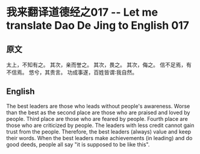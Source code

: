 # 我来翻译道德经之017 -- Let me translate Dao De Jing to English 017

## 原文

太上，不知有之。
其次，亲而誉之。
其次，畏之。
其次，侮之。
信不足焉，有不信焉。
悠兮，其贵言。
功成事遂，百姓皆谓∶我自然。

## English

The best leaders are those who leads without people's awareness.
Worse than the best as the second place are those who are praised and loved by people.
Third place are those who are feared by people.
Fourth place are those who are criticized by people.
The leaders with less credit cannot gain trust from the people. 
Therefore, the best leaders (always) value and keep their words.
When the best leaders make achievements (in leading) and do good deeds, people all say "it is supposed to be like this".